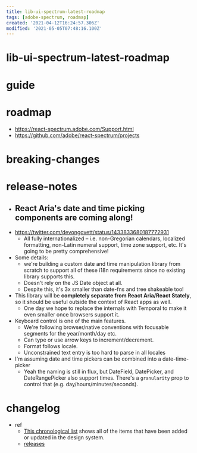 ```yaml
---
title: lib-ui-spectrum-latest-roadmap
tags: [adobe-spectrum, roadmap]
created: '2021-04-12T16:24:57.306Z'
modified: '2021-05-05T07:48:16.100Z'
---
```


# lib-ui-spectrum-latest-roadmap

# guide

# roadmap
- https://react-spectrum.adobe.com/Support.html
- https://github.com/adobe/react-spectrum/projects
# breaking-changes

# release-notes

- ## React Aria's date and time picking components are coming along! 
- https://twitter.com/devongovett/status/1433833680187772931
  - All fully internationalized – i.e. non-Gregorian calendars, localized formatting, non-Latin numeral support, time zone support, etc. It's going to be pretty comprehensive!
- Some details: 
  - we're building a custom date and time manipulation library from scratch to support all of these i18n requirements since no existing library supports this. 
  - Doesn't rely on the JS Date object at all.
  - Despite this, it's 3x smaller than date-fns and tree shakeable too!
- This library will be **completely separate from React Aria/React Stately**, so it should be useful outside the context of React apps as well.
  - One day we hope to replace the internals with Temporal to make it even smaller once browsers support it.
- Keyboard control is one of the main features. 
  - We're following browser/native conventions with focusable segments for the year/month/day etc. 
  - Can type or use arrow keys to increment/decrement. 
  - Format follows locale. 
  - Unconstrained text entry is too hard to parse in all locales
- I'm assuming date and time pickers can be combined into a date-time-picker
  - Yeah the naming is still in flux, but DateField, DatePicker, and DateRangePicker also support times. There's a `granularity` prop to control that (e.g. day/hours/minutes/seconds).
# changelog
- ref
  - [This chronological list](https://spectrum.adobe.com/page/whats-new/) shows all of the items that have been added or updated in the design system.
  - [releases](https://react-spectrum.adobe.com/releases/index.html)
